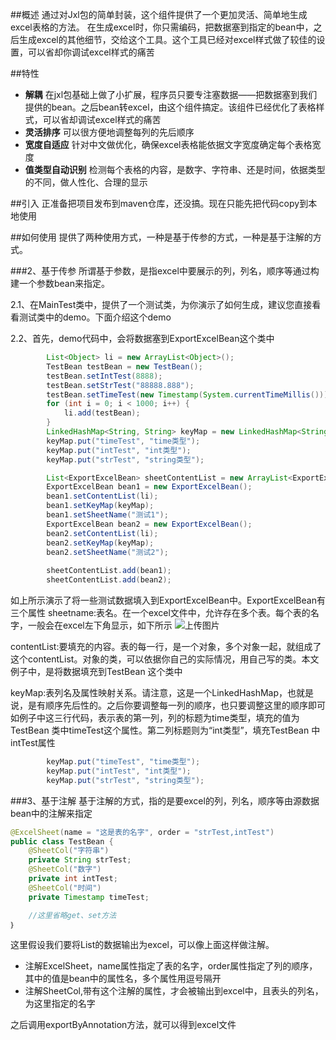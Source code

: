 ##概述
通过对Jxl包的简单封装，这个组件提供了一个更加灵活、简单地生成excel表格的方法。
在生成excel时，你只需编码，把数据塞到指定的bean中，之后生成excel的其他细节，交给这个工具。这个工具已经对excel样式做了较佳的设置，可以省却你调试excel样式的痛苦

##特性
- **解耦** 在jxl包基础上做了小扩展，程序员只要专注塞数据——把数据塞到我们提供的bean。之后bean转excel，由这个组件搞定。该组件已经优化了表格样式，可以省却调试excel样式的痛苦
- **灵活排序** 可以很方便地调整每列的先后顺序
- **宽度自适应** 针对中文做优化，确保excel表格能依据文字宽度确定每个表格宽度
- **值类型自动识别** 检测每个表格的内容，是数字、字符串、还是时间，依据类型的不同，做人性化、合理的显示

##引入
正准备把项目发布到maven仓库，还没搞。现在只能先把代码copy到本地使用

##如何使用
提供了两种使用方式，一种是基于传参的方式，一种是基于注解的方式。

###2、基于传参
所谓基于参数，是指excel中要展示的列，列名，顺序等通过构建一个参数bean来指定。

2.1、在MainTest类中，提供了一个测试类，为你演示了如何生成，建议您直接看看测试类中的demo。下面介绍这个demo

2.2、首先，demo代码中，会将数据塞到ExportExcelBean这个类中
```java
		List<Object> li = new ArrayList<Object>();
		TestBean testBean = new TestBean();
		testBean.setIntTest(8888);
		testBean.setStrTest("88888.888");
		testBean.setTimeTest(new Timestamp(System.currentTimeMillis()));
		for (int i = 0; i < 1000; i++) {
			li.add(testBean);
		}
		LinkedHashMap<String, String> keyMap = new LinkedHashMap<String, String>();
		keyMap.put("timeTest", "time类型");
		keyMap.put("intTest", "int类型");
		keyMap.put("strTest", "string类型");

		List<ExportExcelBean> sheetContentList = new ArrayList<ExportExcelBean>();
		ExportExcelBean bean1 = new ExportExcelBean();
		bean1.setContentList(li);
		bean1.setKeyMap(keyMap);
		bean1.setSheetName("测试1");
		ExportExcelBean bean2 = new ExportExcelBean();
		bean2.setContentList(li);
		bean2.setKeyMap(keyMap);
		bean2.setSheetName("测试2");
		
		sheetContentList.add(bean1);
		sheetContentList.add(bean2);
```
如上所示演示了将一些测试数据填入到ExportExcelBean中。ExportExcelBean有三个属性
sheetname:表名。在一个excel文件中，允许存在多个表。每个表的名字，一般会在excel左下角显示，如下所示
![上传图片](http://image.game.yy.com/o/cloudapp/25586759/170x170/201506-bbc2a60f_094e_498b_87e7_2ead79ca9536.png)

contentList:要填充的内容。表的每一行，是一个对象，多个对象一起，就组成了这个contentList。对象的类，可以依据你自己的实际情况，用自己写的类。本文例子中，是将数据填充到TestBean 这个类中

keyMap:表列名及属性映射关系。请注意，这是一个LinkedHashMap，也就是说，是有顺序先后性的。之后你要调整每一列的顺序，也只要调整这里的顺序即可
如例子中这三行代码，表示表的第一列，列的标题为time类型，填充的值为TestBean 类中timeTest这个属性。第二列标题则为“int类型”，填充TestBean 中intTest属性
```java
		keyMap.put("timeTest", "time类型");
		keyMap.put("intTest", "int类型");
		keyMap.put("strTest", "string类型");

```


###3、基于注解
基于注解的方式，指的是要excel的列，列名，顺序等由源数据bean中的注解来指定

```java
@ExcelSheet(name = "这是表的名字", order = "strTest,intTest")
public class TestBean {
	@SheetCol("字符串")
	private String strTest;
	@SheetCol("数字")
	private int intTest;
	@SheetCol("时间")
	private Timestamp timeTest;

	//这里省略get、set方法
｝

```

这里假设我们要将List<TestBean>的数据输出为excel，可以像上面这样做注解。
- 注解ExcelSheet，name属性指定了表的名字，order属性指定了列的顺序，其中的值是bean中的属性名，多个属性用逗号隔开
- 注解SheetCol,带有这个注解的属性，才会被输出到excel中，且表头的列名，为这里指定的名字

之后调用exportByAnnotation方法，就可以得到excel文件